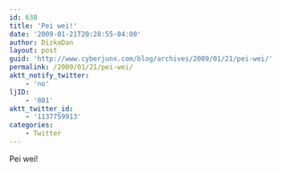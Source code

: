 ```yaml
---
id: 638
title: 'Pei wei!'
date: '2009-01-21T20:28:55-04:00'
author: DizkoDan
layout: post
guid: 'http://www.cyberjunx.com/blog/archives/2009/01/21/pei-wei/'
permalink: /2009/01/21/pei-wei/
aktt_notify_twitter:
    - 'no'
ljID:
    - '801'
aktt_twitter_id:
    - '1137759913'
categories:
    - Twitter
---
```


Pei wei!